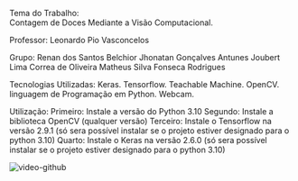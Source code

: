 Tema do Trabalho:<br>
Contagem de Doces Mediante a Visão Computacional.

Professor:
Leonardo Pio Vasconcelos​

Grupo:
Renan dos Santos Belchior​
Jhonatan Gonçalves Antunes​
Joubert Lima Correa de Oliveira​
Matheus Silva Fonseca Rodrigues​

Tecnologias Utilizadas:
Keras.
Tensorflow.
Teachable Machine.
OpenCV.
linguagem de Programação em Python.
Webcam.

Utilização:
Primeiro: Instale a versão do Python 3.10
Segundo: Instale a biblioteca OpenCV (qualquer versão)
Terceiro: Instale o Tensorflow na versão 2.9.1 (só sera possível instalar se o projeto estiver designado para o python 3.10)
Quarto: Instale o Keras na versão 2.6.0 (só sera possível instalar se o projeto estiver designado para o python 3.10)

![video-github](https://github.com/RenanBelchior/Trabalho-Aplic.-de-Cloud-IoT-e-Industria-4.0-em-Python-/assets/102825017/c5ebce11-6728-4bb1-9dc5-19cb3f30f8fe)
